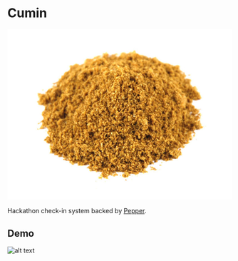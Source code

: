 # Cumin

![Cumin](cumin.png)


Hackathon check-in system backed by [Pepper](https://github.com/rohitdatta/pepper).


## Demo
![alt text](https://j.gifs.com/ElJ4QK.gif)
